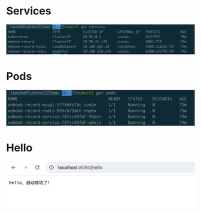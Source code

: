 # Services
![Alt text](screenshot/services.png)

# Pods
![Alt text](screenshot/pods.png)

# Hello
![Alt text](screenshot/hello.png)